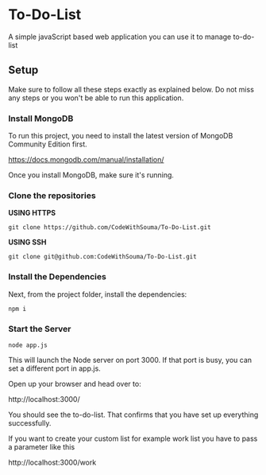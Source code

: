 # To-Do-List
A simple javaScript based web application you can use it to manage to-do-list

## Setup
Make sure to follow all these steps exactly as explained below. Do not miss any steps or you won't be able to run this application.

### Install MongoDB

To run this project, you need to install the latest version of MongoDB Community Edition first.

https://docs.mongodb.com/manual/installation/

Once you install MongoDB, make sure it's running.

### Clone the repositories

**USING HTTPS**

    git clone https://github.com/CodeWithSouma/To-Do-List.git

**USING SSH**

    git clone git@github.com:CodeWithSouma/To-Do-List.git

### Install the Dependencies

Next, from the project folder, install the dependencies:

    npm i

### Start the Server

    node app.js

This will launch the Node server on port 3000. If that port is busy, you can set a different port in app.js.

Open up your browser and head over to:

http://localhost:3000/

You should see the to-do-list. That confirms that you have set up everything successfully.

If you want to create your custom list for example work list you have to pass a parameter like this

http://localhost:3000/work